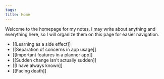 ```yaml
---
tags: 
title: Home
---
```

Welcome to the homepage for my notes. I may write about anything and everything here, so I will organize them on this page for easier navigation.

- [[Learning as a side effect]]
- [[Separation of concerns in app usage]]
- [[Important features in a planner app]]
- [[Sudden change isn't actually sudden]]
- [[I have always known]]
- [[Facing death]]
